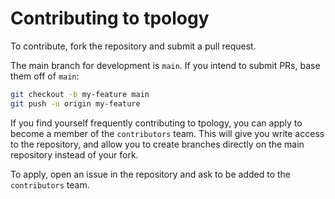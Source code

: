 # Contributing to tpology

To contribute, fork the repository and submit a pull request.

The main branch for development is `main`. If you intend to submit PRs,
base them off of `main`:

```bash
git checkout -b my-feature main
git push -u origin my-feature
```

If you find yourself frequently contributing to tpology, you can apply to become
a member of the `contributors` team. This will give you write access to the
repository, and allow you to create branches directly on the main repository
instead of your fork.

To apply, open an issue in the repository and ask to be added to the
`contributors` team.
